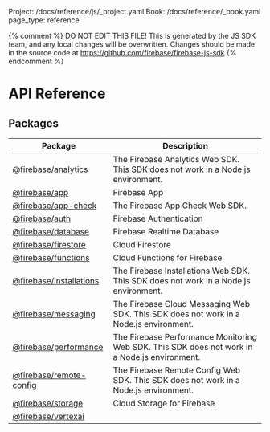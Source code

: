 Project: /docs/reference/js/_project.yaml
Book: /docs/reference/_book.yaml
page_type: reference

{% comment %}
DO NOT EDIT THIS FILE!
This is generated by the JS SDK team, and any local changes will be
overwritten. Changes should be made in the source code at
https://github.com/firebase/firebase-js-sdk
{% endcomment %}

# API Reference

## Packages

|  Package | Description |
|  --- | --- |
|  [@firebase/analytics](./analytics.md#analytics_package) | The Firebase Analytics Web SDK. This SDK does not work in a Node.js environment. |
|  [@firebase/app](./app.md#app_package) | Firebase App |
|  [@firebase/app-check](./app-check.md#app-check_package) | The Firebase App Check Web SDK. |
|  [@firebase/auth](./auth.md#auth_package) | Firebase Authentication |
|  [@firebase/database](./database.md#database_package) | Firebase Realtime Database |
|  [@firebase/firestore](./firestore.md#firestore_package) | Cloud Firestore |
|  [@firebase/functions](./functions.md#functions_package) | Cloud Functions for Firebase |
|  [@firebase/installations](./installations.md#installations_package) | The Firebase Installations Web SDK. This SDK does not work in a Node.js environment. |
|  [@firebase/messaging](./messaging.md#messaging_package) | The Firebase Cloud Messaging Web SDK. This SDK does not work in a Node.js environment. |
|  [@firebase/performance](./performance.md#performance_package) | The Firebase Performance Monitoring Web SDK. This SDK does not work in a Node.js environment. |
|  [@firebase/remote-config](./remote-config.md#remote-config_package) | The Firebase Remote Config Web SDK. This SDK does not work in a Node.js environment. |
|  [@firebase/storage](./storage.md#storage_package) | Cloud Storage for Firebase |
|  [@firebase/vertexai](./vertexai.md#vertexai_package) |  |

